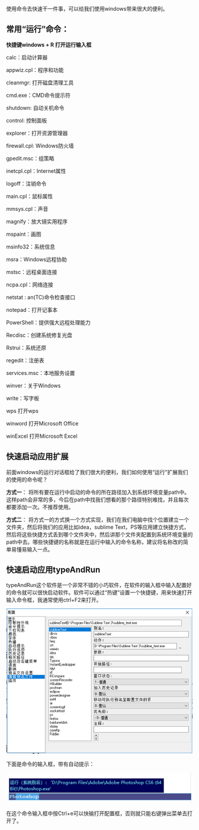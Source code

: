 使用命令去快速干一件事，可以给我们使用windows带来很大的便利。

## 常用“运行”命令：

**快捷键windows + R 打开运行输入框**

calc：启动计算器

appwiz.cpl：程序和功能

cleanmgr: 打开磁盘清理工具

cmd.exe：CMD命令提示符

shutdown: 自动关机命令

control: 控制面板

explorer：打开资源管理器

firewall.cpl: Windows防火墙

gpedit.msc：组策略

inetcpl.cpl：Internet属性

logoff：注销命令

main.cpl：鼠标属性

mmsys.cpl：声音

magnify：放大镜实用程序

mspaint：画图

msinfo32：系统信息

msra：Windows远程协助

mstsc：远程桌面连接

ncpa.cpl：网络连接

netstat : an(TC)命令检查接口

notepad：打开记事本

PowerShell：提供强大远程处理能力

Recdisc：创建系统修复光盘

Rstrui：系统还原

regedit：注册表

services.msc：本地服务设置

winver：关于Windows

write：写字板

wps   打开wps

winword 打开Microsoft Office

winExcel  打开Microsoft Excel



## 快速启动应用扩展

​	   前面windows的运行对话框给了我们很大的便利，我们如何使用“运行”扩展我们的使用的命令呢？

**方式一**： 将所有要在运行中启动的命令的所在路径加入到系统环境变量path中。 这样path会非常的多，今后在path中找我们想看的那个路径特别难找，并且每次都要添加一次。不推荐使用。

**方式二**： 将方式一的方式换一个方式实现，我们在我们电脑中找个位置建立一个文件夹，然后将我们的应用比如idea，sublime Text，PS等应用建立快捷方式，然后将这些快捷方式丢到哪个文件夹中，然后讲那个文件夹配置到系统环境变量的path中去。哪些快捷键的名称就是在运行中输入的命令名称，建议将名称改的简单易懂易输入一点。



## 快速启动应用typeAndRun

typeAndRun这个软件是一个非常不错的小巧软件，在软件的输入框中输入配置好的命令就可以很快启动软件。软件可以通过“热键”设置一个快捷键，用来快速打开输入命令框，我通常使用ctrl+F2来打开。

![1568705518960](.\img\1568705518960.png)

下面是命令的输入框，带有自动提示：

![1568705626683](.\img\1568705626683.png)

在这个命令输入框中按Ctrl+e可以快输打开配置框，否则就只能右键弹出菜单去打开了。